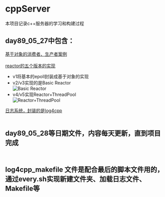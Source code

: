 # cppServer
本项目记录c++服务器的学习和构建过程

## day89_05_27中包含：<br>
[基于对象的消费者、生产者案例](https://github.com/huahuaxiaoyang/cppServer/tree/main/day89_05_27/1_BO_PC)<br><br>
[reactor的五个版本的实现](https://github.com/huahuaxiaoyang/cppServer/tree/main/day89_05_27/Reactor)<br>
* v1将基本的epoll封装成基于对象的实现<br>
* v2/v3实现的是Basic Reactor<br>
![Basic Reactor](https://img-blog.csdnimg.cn/1ccbcb3c6f6644e9bc16cd3f30930670.png)<br>
* v4/v5实现Reactor+ThreadPool<br>
![Reactor+ThreadPool](https://img-blog.csdnimg.cn/03619a85c286419cb8f84de9a773722f.png)<br>

[日志系统，封装的是log4cpp](https://github.com/huahuaxiaoyang/cppServer/tree/main/day89_05_27/log)<br><br>

## day89_05_28等日期文件，内容每天更新，直到项目完成<br><br>
## log4cpp_makefile 文件是配合最后的脚本文件用的，通过every.sh实现新建文件夹、加载日志文件、Makefile等
